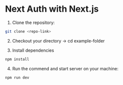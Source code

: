 # Next Auth with Next.js

1. Clone the repository:

```bash
git clone <repo-link>
```

2. Checkout your directory -> cd example-folder

3. Install dependencies

```bash
npm install
```

4. Run the commend and start server on your machine:

```bash
npm run dev
```
